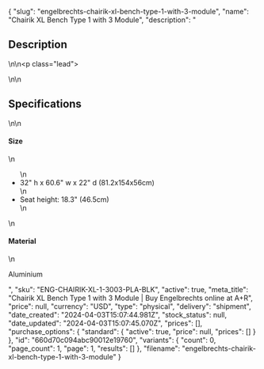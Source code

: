 {
  "slug": "engelbrechts-chairik-xl-bench-type-1-with-3-module",
  "name": "Chairik XL Bench Type 1 with 3 Module",
  "description": "<h2>Description</h2>\n<!-- split -->\n<p class=\"lead\"> </p>\n<!-- split -->\n<h2>Specifications</h2>\n<!-- split -->\n<h4>Size</h4>\n<ul>\n<li>32\" h x 60.6\" w x 22\" d (81.2x154x56cm)</li>\n<li>Seat height: 18.3\" (46.5cm)</li>\n</ul>\n<h4>Material</h4>\n<p>Aluminium</p>",
  "sku": "ENG-CHAIRIK-XL-1-3003-PLA-BLK",
  "active": true,
  "meta_title": "Chairik XL Bench Type 1 with 3 Module | Buy Engelbrechts online at A+R",
  "price": null,
  "currency": "USD",
  "type": "physical",
  "delivery": "shipment",
  "date_created": "2024-04-03T15:07:44.981Z",
  "stock_status": null,
  "date_updated": "2024-04-03T15:07:45.070Z",
  "prices": [],
  "purchase_options": {
    "standard": {
      "active": true,
      "price": null,
      "prices": []
    }
  },
  "id": "660d70c094abc90012e19760",
  "variants": {
    "count": 0,
    "page_count": 1,
    "page": 1,
    "results": []
  },
  "filename": "engelbrechts-chairik-xl-bench-type-1-with-3-module"
}
